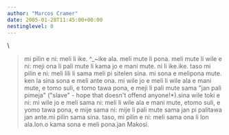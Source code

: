 ```yaml
---
author: "Marcos Cramer"
date: 2005-01-28T11:45:00+00:00
nestinglevel: 0
---
```

\
> mi pilin e ni: meli li ike. ^\_~ike ala. meli mute li pona.
> meli mute li wile e ni: meji ona li pali mute li kama jo e mani mute.
> ni li ike.ike. taso mi pilin e ni: meli lili li sama meli pi sitelen sina. mi sona e melipona mute. ken la sina sona e meli ante ona.
> mi wile jo e meli li wile ala e mani mute, e tomo suli, e tomo tawa
> pona, e meji li pali mute sama "jan pali pimeja" ("slave" - hope
> that doesn't offend anyone!\*).sina wile toki e ni: mi wile jo e meli sama ni: meli li wile ala e mani mute, etomo suli, e yomo tawa pona, e mije sama ni: mije li pali mute sama jan pi palitawa jan ante.mi pilin sama sina.
> taso, mi pilin e ni: meli sama ona li lon ala.lon.o kama sona e meli pona.jan Makosi.